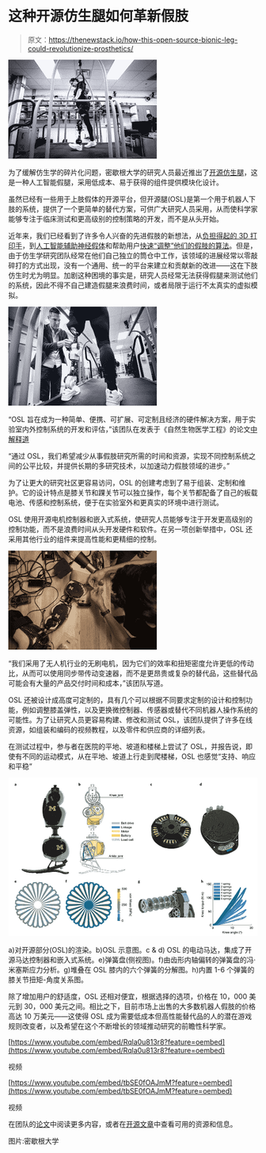 # 这种开源仿生腿如何革新假肢

> 原文：<https://thenewstack.io/how-this-open-source-bionic-leg-could-revolutionize-prosthetics/>

![](img/8d57291d2612cc35167504bb18b9d05b.png)

为了缓解仿生学的碎片化问题，密歇根大学的研究人员最近推出了[开源仿生腿](https://opensourceleg.com/)，这是一种人工智能假腿，采用低成本、易于获得的组件提供模块化设计。

虽然已经有一些用于上肢假体的开源平台，但开源腿(OSL)是第一个用于机器人下肢的系统，提供了一个更简单的替代方案，可供广大研究人员采用，从而使科学家能够专注于临床测试和更高级别的控制策略的开发，而不是从头开始。

近年来，我们已经看到了许多令人兴奋的先进假肢的新想法，从[负担得起的 3D 打印手](https://thenewstack.io/victoria-hand-project-applying-3d-printing-to-prosthetics/)，到[人工智能辅助神经假体](https://thenewstack.io/researchers-use-ai-to-give-amputees-shared-control-of-neuroprosthetic-hand/)和帮助用户[快速“调整”他们的假肢的算法](https://thenewstack.io/ai-algorithm-automatically-tunes-prosthetics-within-minutes/)。但是，由于仿生学研究团队经常在他们自己独立的筒仓中工作，该领域的进展经常以零敲碎打的方式出现，没有一个通用、统一的平台来建立和贡献新的改进——这在下肢仿生时尤为明显。加剧这种困境的事实是，研究人员经常无法获得假腿来测试他们的系统，因此不得不自己建造假腿来浪费时间，或者局限于运行不太真实的虚拟模拟。

![](img/b04969bd01a7786303882e4230dba094.png)

“OSL 旨在成为一种简单、便携、可扩展、可定制且经济的硬件解决方案，用于实验室内外控制系统的开发和评估，”该团队在发表于《自然生物医学工程》的论文[中解释道](https://www.nature.com/articles/s41551-020-00619-3)

“通过 OSL，我们希望减少从事假肢研究所需的时间和资源，实现不同控制系统之间的公平比较，并提供长期的多研究技术，以加速动力假肢领域的进步。”

为了让更大的研究社区更容易访问，OSL 的创建考虑到了易于组装、定制和维护。它的设计特点是膝关节和踝关节可以独立操作，每个关节都配备了自己的板载电池、传感和控制系统，便于在实验室外和更真实的环境中进行测试。

OSL 使用开源电机控制器和嵌入式系统，使研究人员能够专注于开发更高级别的控制功能，而不是浪费时间从头开发硬件和软件。在另一项创新举措中，OSL 还采用其他行业的组件来提高性能和更精细的控制。

![](img/9d53a1a2f573c2aba44bf77461277dba.png)

“我们采用了无人机行业的无刷电机，因为它们的效率和扭矩密度允许更低的传动比，从而可以使用同步带传动变速器，而不是更昂贵或复杂的替代品，这些替代品可能会有大量的产品交付时间和成本，”该团队写道。

OSL 还被设计成高度可定制的，具有几个可以根据不同要求定制的设计和控制功能，例如调整膝盖弹性，以及更换微控制器、传感器或替代不同机器人操作系统的可能性。为了让研究人员更容易构建、修改和测试 OSL，该团队提供了许多在线资源，如组装和编码的视频教程，以及零件和供应商的详细列表。

在测试过程中，参与者在医院的平地、坡道和楼梯上尝试了 OSL，并报告说，即使有不同的运动模式，从在平地、坡道上行走到爬楼梯，OSL 也感觉“支持、响应和平稳”

![](img/de14c7573444df054d55e03a05ded1e7.png)

a)对开源部分(OSL)的渲染。b)OSL 示意图。c & d) OSL 的电动马达，集成了开源马达控制器和嵌入式系统。e)弹簧盘(侧视图)。f)由齿形内轴偏转的弹簧盘的冯·米塞斯应力分析。g)堆叠在 OSL 膝内的六个弹簧的分解图。h)内置 1-6 个弹簧的膝关节扭矩-角度关系图。

除了增加用户的舒适度，OSL 还相对便宜，根据选择的选项，价格在 10，000 美元到 30，000 美元之间。相比之下，目前市场上出售的大多数机器人假肢的价格高达 10 万美元——这使得 OSL 成为需要低成本但高性能替代品的人的潜在游戏规则改变者，以及希望在这个不断增长的领域推动研究的前瞻性科学家。

[https://www.youtube.com/embed/Rqla0u813r8?feature=oembed](https://www.youtube.com/embed/Rqla0u813r8?feature=oembed)

视频

[https://www.youtube.com/embed/tbSE0fOAJmM?feature=oembed](https://www.youtube.com/embed/tbSE0fOAJmM?feature=oembed)

视频

在团队的[论文](https://www.nature.com/articles/s41551-020-00619-3)中阅读更多内容，或者在[开源文章](https://opensourceleg.com/)中查看可用的资源和信息。

图片:密歇根大学

<svg xmlns:xlink="http://www.w3.org/1999/xlink" viewBox="0 0 68 31" version="1.1"><title>Group</title> <desc>Created with Sketch.</desc></svg>